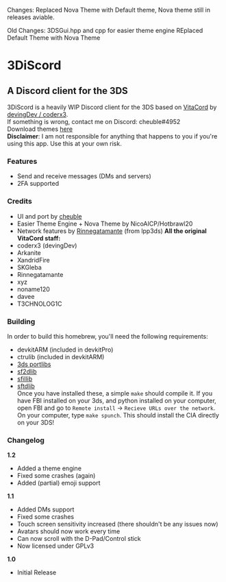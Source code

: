 
Changes:
Replaced Nova Theme with Default theme, Nova theme still in releases aviable.

Old Changes:
3DSGui.hpp and cpp for easier theme engine
REplaced Default Theme with Nova Theme

# 3DiScord
## A Discord client for the 3DS

3DiScord is a heavily WIP Discord client for the 3DS based on [VitaCord](https://github.com/devingDev/VitaCord) by [devingDev / coderx3](https://github.com/devingDev/).  
If something is wrong, contact me on Discord: cheuble#4952  
Download themes [here](https://github.com/cheuble/3DiScord-themes)  
**Disclaimer**: I am not responsible for anything that happens to you if you're using this app. Use this at your own risk.

### Features

* Send and receive messages (DMs and servers)
* 2FA supported

### Credits

* UI and port by [cheuble](https://github.com/cheuble)
* Easier Theme Engine + Nova Theme by NicoAICP/Hotbrawl20
* Network features by [Rinnegatamante](https://github.com/Rinnegatamante/) (from lpp3ds) 
**All the original VitaCord staff:**
* coderx3 (devingDev)
* Arkanite
* XandridFire
* SKGleba
* Rinnegatamante
* xyz
* noname120
* davee
* T3CHNOLOG1C  

### Building

In order to build this homebrew, you'll need the following requirements:
* devkitARM (included in devkitPro)
* ctrulib (included in devkitARM)
* [3ds portlibs](https://github.com/Cruel/3ds_portlibs)
* [sf2dlib](https://github.com/xerpi/sf2dlib)
* [sfillib](https://github.com/xerpi/sfillib)
* [sftdlib](https://github.com/xerpi/sftdlib)  
Once you have installed these, a simple `make` should compile it. If you have FBI installed on your 3ds, and python installed on your computer, open FBI and go to `Remote install` -> `Recieve URLs over the network`.
 On your computer, type `make spunch`. This should install the CIA directly on your 3DS!
 
### Changelog 

**1.2**
* Added a theme engine
* Fixed some crashes (again)
* Added (partial) emoji support 

**1.1** 
* Added DMs support
* Fixed some crashes
* Touch screen sensitivity increased (there shouldn't be any issues now)
* Avatars should now work every time
* Can now scroll with the D-Pad/Control stick
* Now licensed under GPLv3  

**1.0**
* Initial Release
